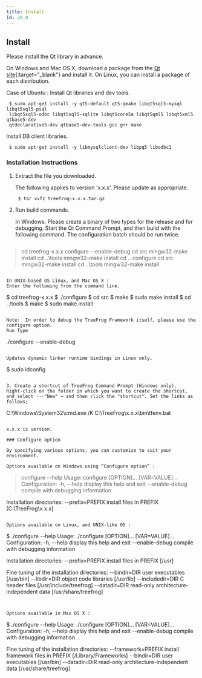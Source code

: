 ```yaml
---
title: Install
id: 20_0
---
```


## Install

Please install the Qt library in advance.

On Windows and Mac OS X, download a package from the [Qt site](http://qt-project.org/downloads){:target="_blank"} and install it.
On Linux, you can install a package of each distribution.

Case of Ubuntu :
  Install Qt libraries and dev tools.

```
 $ sudo apt-get install -y qt5-default qt5-qmake libqt5sql5-mysql libqt5sql5-psql 
 libqt5sql5-odbc libqt5sql5-sqlite libqt5core5a libqt5qml5 libqt5xml5 qtbase5-dev 
 qtdeclarative5-dev qtbase5-dev-tools gcc g++ make
```

 Install DB client libraries.

```
 $ sudo apt-get install -y libmysqlclient-dev libpq5 libodbc1
```

### Installation Instructions

1. Extract the file you downloaded.

   The following applies to version 'x.x.x'. Please update as appropriate.  
   
   ```
    $ tar xvfz treefrog-x.x.x.tar.gz
   ```

2. Run build commands. 
 
   In Windows:
   Please create a binary of two types for the release and for debugging.
   Start the Qt Command Prompt, and then build with the following command. The configuration batch should be run twice.

   ```
  > cd treefrog-x.x.x
  > configure --enable-debug
  > cd src
  > mingw32-make install
  > cd ..\tools
  > mingw32-make install
  > cd ..
  > configure
  > cd src
  > mingw32-make install
  > cd ..\tools
  > mingw32-make install
   ```

   In UNIX-based OS Linux, and Mac OS X :   
   Enter the following from the command line.

   ```
  $ cd treefrog-x.x.x
  $ ./configure
  $ cd src
  $ make
  $ sudo make install
  $ cd ../tools
  $ make
  $ sudo make install
   ```

   Note:  In order to debug the TreeFrog Framework itself, please use the configure option.
   Run Type  

   ```
./configure --enable-debug
   ```

   Updates dynamic linker runtime bindings in Linux only.

   ```
  $ sudo ldconfig
   ```  
 
3. Create a shortcut of TreeFrog Command Prompt (Windows only).
   Right-click on the folder in which you want to create the shortcut, and select ⋅⋅⋅"New" – and then click the "shortcut". Set the links as follows;

   ```
C:\Windows\System32\cmd.exe /K  C:\TreeFrog\x.x.x\bin\tfenv.bat
   ```

   x.x.x is version.

### Configure option

By specifying various options, you can customize to suit your environment.
 
Options available on Windows using “Configure option” :

```
> configure --help
Usage: configure [OPTION]... [VAR=VALUE]...
Configuration:
  -h, --help          display this help and exit
  --enable-debug      compile with debugging information

Installation directories:
  --prefix=PREFIX     install files in PREFIX [C:\TreeFrog\x.x.x]
```
  
Options available on Linux, and UNIX-like OS :

```
$ ./configure --help
Usage: ./configure [OPTION]... [VAR=VALUE]...
Configuration:
  -h, --help          display this help and exit
  --enable-debug      compile with debugging information

Installation directories:
  --prefix=PREFIX     install files in PREFIX [/usr]

Fine tuning of the installation directories:
  --bindir=DIR        user executables [/usr/bin]
  --libdir=DIR        object code libraries [/usr/lib]
  --includedir=DIR    C header files [/usr/include/treefrog]
  --datadir=DIR       read-only architecture-independent data [/usr/share/treefrog]
```
 

Options available in Max OS X :

```
$ ./configure --help
Usage: ./configure [OPTION]... [VAR=VALUE]...
Configuration:
  -h, --help          display this help and exit
  --enable-debug      compile with debugging information

Fine tuning of the installation directories:
  --framework=PREFIX  install framework files in PREFIX [/Library/Frameworks]
  --bindir=DIR        user executables [/usr/bin]
  --datadir=DIR       read-only architecture-independent data [/usr/share/treefrog]
```